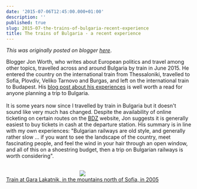 ```yaml
---
date: '2015-07-06T12:45:00.000+01:00'
description: ''
published: true
slug: 2015-07-the-trains-of-bulgaria-recent-experience
title: The trains of Bulgaria - a recent experience
---
```


*This was originally posted on blogger [here](https://blog.balkanology.com/2015/07/the-trains-of-bulgaria-recent-experience.html)*.

Blogger Jon Worth, who writes about European politics and travel among other topics, travelled across and around Bulgaria by train in June 2015. He entered the country on the international train from Thessaloniki, travelled to Sofia, Plovdiv, Veliko Tarnovo and Burgas, and left on the international train to Budapest. His <a href="https://jonworth.eu/a-guide-to-the-trains-of-bulgaria/">blog post about his experiences</a> is well worth a read for anyone planning a trip to Bulgaria.<br />
<br />
It is some years now since I travelled by train in Bulgaria but it doesn't sound like very much has changed. Despite the availability of online ticketing on certain routes on the <a href="https://bdz.transportinfo.bg/en/">BDZ</a> website, Jon suggests it is generally easiest to buy tickets in cash at the departure station. His summary is in line with my own experiences: "Bulgarian railways are old style, and generally rather slow ... if you want to see the landscape of the country, meet fascinating people, and feel the wind in your hair through an open window, and all of this on a shoestring budget, then a trip on Bulgarian railways is worth considering".<br />
<br />
<div class="separator" style="clear: both; text-align: center;"><a href="http://www.pbase.com/alangrant/image/46812090" style="clear: left; float: left; margin-bottom: 1em; margin-right: 1em;"><img border="0" src="http://www.pbase.com/alangrant/image/46812090/medium.jpg" /><br />
Train at Gara Lakatnik, in the mountains north of Sofia, in 2005</a><br />
</div>